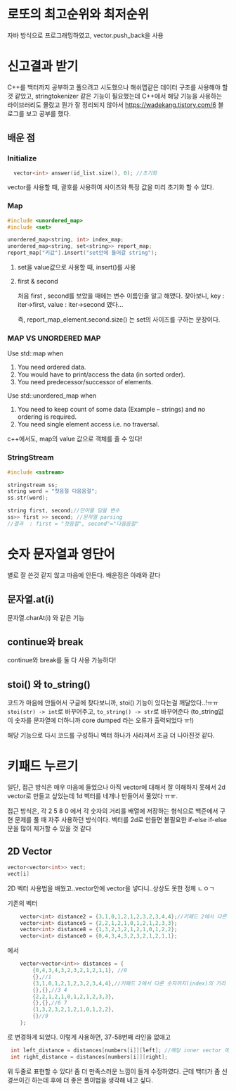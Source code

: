 # 로또의 최고순위와 최저순위

자바 방식으로 프로그래밍하였고, vector.push_back을 사용

# 신고결과 받기

C++를 백터까지 공부하고 풀으려고 시도했으나 해쉬맵같은 데이터 구조를 사용해야 할 것 같았고, stringtokenizer 같은 기능이 필요했는데 C++에서 해당 기능을 사용하는 라이브러리도 몰랐고 뭔가 잘 정리되지 않아서 https://wadekang.tistory.com/6 블로그를 보고 공부를 했다.

## 배운 점

### Initialize

```c++
  vector<int> answer(id_list.size(), 0); //초기화
```

vector를 사용할 때, 괄호를 사용하여 사이즈와 특정 값을 미리 초기화 할 수 있다.

### Map

```c++
#include <unordered_map>
#include <set>

unordered_map<string, int> index_map;
unordered_map<string, set<string>> report_map;
report_map["키값"].insert("set안에 들어갈 string");
```

1. set을 value값으로 사용할 때, insert()를 사용

2. first & second

   처음 first , second를 보았을 때에는 변수 이름인줄 알고 해맸다. 찾아보니,
   key : iter->first, value : iter->second 였다...

   즉, report_map_element.second.size() 는 set의 사이즈를 구하는 문장이다.

### MAP VS UNORDERED MAP

Use std::map when

1. You need ordered data.
2. You would have to print/access the data (in sorted order).
3. You need predecessor/successor of elements.

Use std::unordered_map when

1. You need to keep count of some data (Example – strings) and no ordering is required.
2. You need single element access i.e. no traversal.

c++에서도, map의 value 값으로 객체를 줄 수 있다!

### StringStream

```c++
#include <sstream>

stringstream ss;
string word = "첫음절 다음음절";
ss.str(word);

string first, second;//단어를 담을 변수
ss>> first >> second; //문자열 parsing
//결과  : first = "첫음절", second"="다음음절"

```

# 숫자 문자열과 영단어

별로 잘 쓴것 같지 않고 마음에 안든다.
배운점은 아래와 같다

## 문자열.at(i)

문자열.charAt(i) 와 같은 기능

## continue와 break

continue와 break를 둘 다 사용 가능하다!

## stoi() 와 to_string()

코드가 마음에 안들어서 구글에 찾다보니까, stoi() 기능이 있다는걸 깨달았다..!ㅠㅠ
`stoi(str) -> int`로 바꾸어주고,
`to_string() -> str`로 바꾸어준다 (to_string없이 숫자를 문자열에 더하니까 core dumped 라는 오류가 출력되었다 ㅠ!)

해당 기능으로 다시 코드를 구성하니 벡터 하나가 사라져서 조금 더 나아진것 같다.

# 키패드 누르기

일단, 접근 방식은 매우 마음에 들었으나 아직 vector에 대해서 잘 이해하지 못해서 2d vector로 만들고 싶었는데 1d 벡터를 네개나 만들어서 풀었다 ㅠㅠ.

접근 방식은, 각 2 5 8 0 에서 각 숫자의 거리를 배열에 저장하는 형식으로 백준에서 구현 문제를 풀 때 자주 사용하던 방식이다.
벡터를 2d로 만들면 불필요한 if-else if-else 문을 많이 제거할 수 있을 것 같다

## 2D Vector

```c++
vector<vector<int>> vect;
vect[i]
```

2D 벡터 사용법을 배웠고..vector안에 vector을 넣다니..상상도 못한 정체 ㄴㅇㄱ

기존의 벡터

```c++
    vector<int> distance2 = {3,1,0,1,2,1,2,3,2,3,4,4};//키패드 2에서 다른 숫자까지(index)의 거리
    vector<int> distance5 = {2,2,1,2,1,0,1,2,1,2,3,3};
    vector<int> distance8 = {1,3,2,3,2,1,2,1,0,1,2,2};
    vector<int> distance0 = {0,4,3,4,3,2,3,2,1,2,1,1};
```

에서

```c++
    vector<vector<int>> distances = {
        {0,4,3,4,3,2,3,2,1,2,1,1}, //0
        {},//1
        {3,1,0,1,2,1,2,3,2,3,4,4},//키패드 2에서 다른 숫자까지(index)의 거리
        {},{},//3 4
        {2,2,1,2,1,0,1,2,1,2,3,3},
        {},{},//6 7
        {1,3,2,3,2,1,2,1,0,1,2,2},
        {}//9
    };
```

로 변경하게 되었다. 이렇게 사용하면, 37-58번째 라인을 없애고

```c++
 int left_distance = distances[numbers[i]][left]; //해당 inner vector 에 접근
 int right_distance = distances[numbers[i]][right];
```

위 두줄로 표현할 수 있다! 좀 더 만족스러운 느낌이 들게 수정하였다. 근데 백터가 좀 신경쓰이긴 하는데 후에 더 좋은 풀이법을 생각해 내고 싶다.

